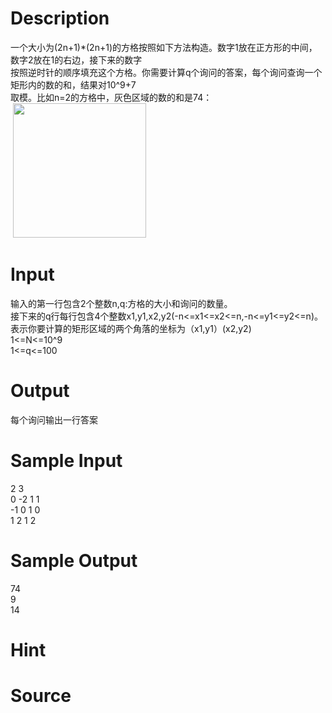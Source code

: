 
# Description

<div class="content"><div>一个大小为(2n+1)*(2n+1)的方格按照如下方法构造。数字1放在正方形的中间，数字2放在1的右边，接下来的数字</div>
<div>按照逆时针的顺序填充这个方格。你需要计算q个询问的答案，每个询问查询一个矩形内的数的和，结果对10^9+7</div>
<div>取模。比如n=2的方格中，灰色区域的数的和是74：</div>
<div> <img src="source/bzoj/5184/img/aHR0cHM6Ly9seWRzeS5jb20vSnVkZ2VPbmxpbmUvdXBsb2FkLzIwMTgwMi92djIucG5n.png" width="213" height="215" alt=""/></div>
<p></p></div>

# Input

<div class="content"><div>输入的第一行包含2个整数n,q:方格的大小和询问的数量。</div>
<div>接下来的q行每行包含4个整数x1,y1,x2,y2(-n&lt;=x1&lt;=x2&lt;=n,-n&lt;=y1&lt;=y2&lt;=n)。</div>
<div>表示你要计算的矩形区域的两个角落的坐标为（x1,y1）(x2,y2)</div>
<div>1&lt;=N&lt;=10^9</div>
<div>1&lt;=q&lt;=100</div>
<p></p></div>

# Output

<div class="content"><div>每个询问输出一行答案</div>
<p></p></div>

# Sample Input

<div class="content"><span class="sampledata">2 3<br/>
0 -2 1 1<br/>
-1 0 1 0<br/>
1 2 1 2</span></div>

# Sample Output

<div class="content"><span class="sampledata">74<br/>
9<br/>
14</span></div>

# Hint

<div class="content"><p></p></div>

# Source

<div class="content"><p><a href="problemset.php?search="></a></p></div>


